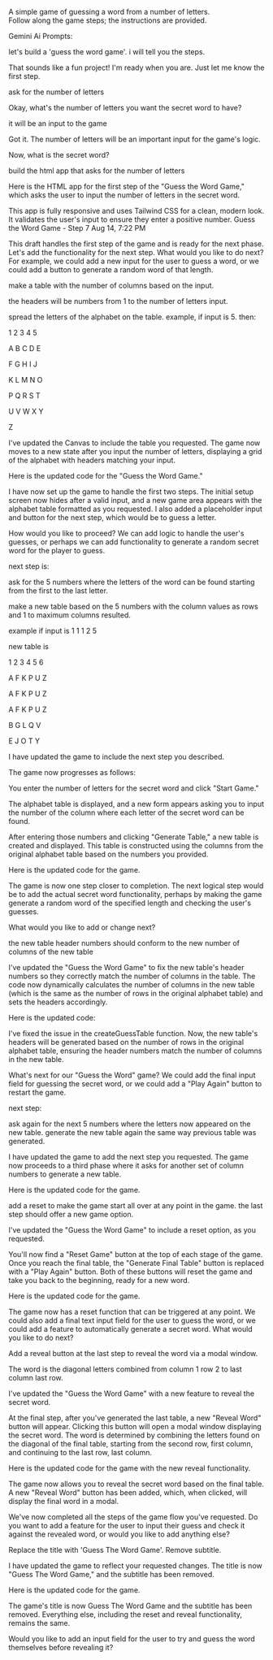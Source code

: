 A simple game of guessing a word from a number of letters.  
Follow along the game steps; the instructions are provided.

Gemini Ai Prompts:

let's build a 'guess the word game'. i will tell you the steps.


That sounds like a fun project! I'm ready when you are. Just let me know the first step.






ask for the number of letters


Okay, what's the number of letters you want the secret word to have?






it will be an input to the game


Got it. The number of letters will be an important input for the game's logic.

Now, what is the secret word?






build the html app that asks for the number of letters


Here is the HTML app for the first step of the "Guess the Word Game," which asks the user to input the number of letters in the secret word.

This app is fully responsive and uses Tailwind CSS for a clean, modern look. It validates the user's input to ensure they enter a positive number.
Guess the Word Game - Step 7
Aug 14, 7:22 PM

This draft handles the first step of the game and is ready for the next phase. Let's add the functionality for the next step. What would you like to do next? For example, we could add a new input for the user to guess a word, or we could add a button to generate a random word of that length.





make a table with the number of columns based on the input.

the headers will be numbers from 1 to the number of letters input.

spread the letters of the alphabet on the table. example, if input is 5. then:



1 2 3 4 5

A B C D E

F G H I J

K L M N O

P Q R S T

U V W X Y

Z



I've updated the Canvas to include the table you requested. The game now moves to a new state after you input the number of letters, displaying a grid of the alphabet with headers matching your input.

Here is the updated code for the "Guess the Word Game."

I have now set up the game to handle the first two steps. The initial setup screen now hides after a valid input, and a new game area appears with the alphabet table formatted as you requested. I also added a placeholder input and button for the next step, which would be to guess a letter.

How would you like to proceed? We can add logic to handle the user's guesses, or perhaps we can add functionality to generate a random secret word for the player to guess.





next step is:



ask for the 5 numbers where the letters of the word can be found starting from the first to the last letter.



make a new table based on the 5 numbers with the column values as rows and 1 to maximum columns resulted.

example if input is 1 1 1 2 5

new table is



1 2 3 4 5 6

A F K P U Z

A F K P U Z

A F K P U Z

B G L Q V

E J O T Y



I have updated the game to include the next step you described.

The game now progresses as follows:

You enter the number of letters for the secret word and click "Start Game."

The alphabet table is displayed, and a new form appears asking you to input the number of the column where each letter of the secret word can be found.

After entering those numbers and clicking "Generate Table," a new table is created and displayed. This table is constructed using the columns from the original alphabet table based on the numbers you provided.

Here is the updated code for the game.

The game is now one step closer to completion. The next logical step would be to add the actual secret word functionality, perhaps by making the game generate a random word of the specified length and checking the user's guesses.

What would you like to add or change next?





the new table header numbers should conform to the new number of columns of the new table


I've updated the "Guess the Word Game" to fix the new table's header numbers so they correctly match the number of columns in the table. The code now dynamically calculates the number of columns in the new table (which is the same as the number of rows in the original alphabet table) and sets the headers accordingly.

Here is the updated code:

I've fixed the issue in the createGuessTable function. Now, the new table's headers will be generated based on the number of rows in the original alphabet table, ensuring the header numbers match the number of columns in the new table.

What's next for our "Guess the Word" game? We could add the final input field for guessing the secret word, or we could add a "Play Again" button to restart the game.





next step:



ask again for the next 5 numbers where the letters now appeared on the new table. generate the new table again the same way previous table was generated.



I have updated the game to add the next step you requested. The game now proceeds to a third phase where it asks for another set of column numbers to generate a new table.

Here is the updated code for the game.





add a reset to make the game start all over at any point in the game. the last step should offer a new game option.


I've updated the "Guess the Word Game" to include a reset option, as you requested.

You'll now find a "Reset Game" button at the top of each stage of the game. Once you reach the final table, the "Generate Final Table" button is replaced with a "Play Again" button. Both of these buttons will reset the game and take you back to the beginning, ready for a new word.

Here is the updated code for the game.

The game now has a reset function that can be triggered at any point. We could also add a final text input field for the user to guess the word, or we could add a feature to automatically generate a secret word. What would you like to do next?





Add a reveal button at the last step to reveal the word via a modal window.

The word is the diagonal letters combined from column 1 row 2 to last column last row.



I've updated the "Guess the Word Game" with a new feature to reveal the secret word.

At the final step, after you've generated the last table, a new "Reveal Word" button will appear. Clicking this button will open a modal window displaying the secret word. The word is determined by combining the letters found on the diagonal of the final table, starting from the second row, first column, and continuing to the last row, last column.

Here is the updated code for the game with the new reveal functionality.

The game now allows you to reveal the secret word based on the final table. A new "Reveal Word" button has been added, which, when clicked, will display the final word in a modal.

We've now completed all the steps of the game flow you've requested. Do you want to add a feature for the user to input their guess and check it against the revealed word, or would you like to add anything else?





Replace the title with 'Guess The Word Game'. Remove subtitle.


I have updated the game to reflect your requested changes. The title is now "Guess The Word Game," and the subtitle has been removed.

Here is the updated code for the game.

The game's title is now Guess The Word Game and the subtitle has been removed. Everything else, including the reset and reveal functionality, remains the same.

Would you like to add an input field for the user to try and guess the word themselves before revealing it?

